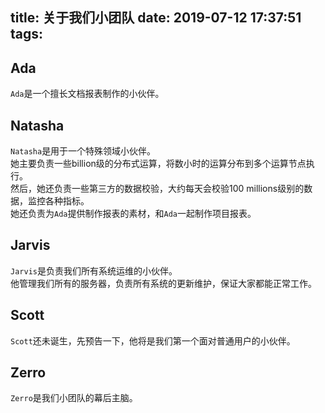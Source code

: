 title: 关于我们小团队
date: 2019-07-12 17:37:51
tags:
---
## Ada

``Ada``是一个擅长文档报表制作的小伙伴。  

## Natasha

``Natasha``是用于一个特殊领域小伙伴。  
她主要负责一些billion级的分布式运算，将数小时的运算分布到多个运算节点执行。  
然后，她还负责一些第三方的数据校验，大约每天会校验100 millions级别的数据，监控各种指标。  
她还负责为``Ada``提供制作报表的素材，和``Ada``一起制作项目报表。

## Jarvis

``Jarvis``是负责我们所有系统运维的小伙伴。  
他管理我们所有的服务器，负责所有系统的更新维护，保证大家都能正常工作。

## Scott

``Scott``还未诞生，先预告一下，他将是我们第一个面对普通用户的小伙伴。  

## Zerro

``Zerro``是我们小团队的幕后主脑。  
